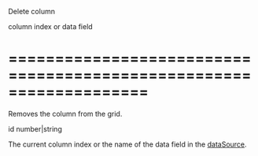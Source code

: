 <!--**
/*-------------------------------------------
    Auto-generated file. Do not modify.
-------------------------------------------

**-->
<!--d-->
Delete column
<!--/d-->
<!--p1d-->column index or data field<!--/p1d-->
===================================================================
===================================================================

<!--shortDescription-->
Removes the column from the grid.
<!--/shortDescription-->

<!--paramName1-->id<!--/paramName1-->
<!--paramType1-->number|string<!--/paramType1-->
<!--paramDescription1-->
The current column index or the name of the data field in the <a href="/Documentation/16_1/ApiReference/UI_Widgets/dxDataGrid/Configuration/#dataSource">dataSource</a>.
<!--/paramDescription1-->

<!--fullDescription-->

<!--/fullDescription-->